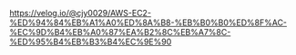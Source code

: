 https://velog.io/@cjy0029/AWS-EC2-%ED%94%84%EB%A1%A0%ED%8A%B8-%EB%B0%B0%ED%8F%AC-%EC%9D%B4%EB%A0%87%EA%B2%8C%EB%A7%8C-%ED%95%B4%EB%B3%B4%EC%9E%90
